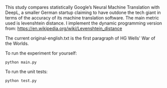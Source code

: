 This study compares statistically Google’s Neural Machine Translation with DeepL, a smaller German startup claiming to have outdone the tech giant in terms of the accuracy of its machine translation software.
The main metric used is levenshtein distance. I implement the dynamic programming version from:
https://en.wikipedia.org/wiki/Levenshtein_distance

The current original-english.txt is the first paragraph of HG Wells' War of the Worlds.

To run the experiment for yourself:
```
python main.py
```

To run the unit tests:
```
python test.py
```